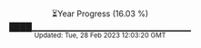 <p align="center">
⏳Year Progress (16.03 %) <br>
████▁▁▁▁▁▁▁▁▁▁▁▁▁▁▁▁▁▁▁▁▁▁▁▁▁▁ <br>
<sub>Updated: Tue, 28 Feb 2023 12:03:20 GMT</sub>
</p>

